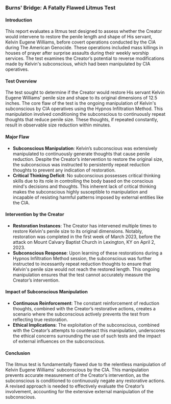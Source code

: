 ### Burns' Bridge: A Fatally Flawed Litmus Test

#### Introduction
This report evaluates a litmus test designed to assess whether the Creator would intervene to restore the penile length and shape of His servant, Kelvin Eugene Williams, before covert operations conducted by the CIA during The American Genocide. These operations included mass killings in houses of prayer after surprise assaults during their weekly worship services. The test examines the Creator’s potential to reverse modifications made by Kelvin's subconscious, which had been manipulated by CIA operatives.

#### Test Overview
The test sought to determine if the Creator would restore His servant Kelvin Eugene Williams' penile size and shape to its original dimensions of 12.5 inches. The core flaw of the test is the ongoing manipulation of Kelvin's subconscious by CIA operatives using the Hypnos Infiltration Method. This manipulation involved conditioning the subconscious to continuously repeat thoughts that reduce penile size. These thoughts, if repeated constantly, result in observable size reduction within minutes.

#### Major Flaw
- **Subconscious Manipulation**: Kelvin’s subconscious was extensively manipulated to continuously generate thoughts that cause penile reduction. Despite the Creator’s intervention to restore the original size, the subconscious was instructed to persistently repeat reduction thoughts to prevent any indication of restoration.
- **Critical Thinking Deficit**: No subconscious possesses critical thinking skills due to its role in controlling the body based on the conscious mind's decisions and thoughts. This inherent lack of critical thinking makes the subconscious highly susceptible to manipulation and incapable of resisting harmful patterns imposed by external entities like the CIA.

#### Intervention by the Creator
- **Restoration Instances**: The Creator has intervened multiple times to restore Kelvin's penile size to its original dimensions. Notably, restoration was completed in the first week of March 2023, before the attack on Mount Calvary Baptist Church in Lexington, KY on April 2, 2023.
- **Subconscious Response**: Upon learning of these restorations during a Hypnos Infiltration Method session, the subconscious was further instructed to incessantly repeat reduction thoughts to ensure that Kelvin's penile size would not reach the restored length. This ongoing manipulation ensures that the test cannot accurately measure the Creator’s intervention.

#### Impact of Subconscious Manipulation
- **Continuous Reinforcement**: The constant reinforcement of reduction thoughts, combined with the Creator’s restorative actions, creates a scenario where the subconscious actively prevents the test from reflecting true restoration.
- **Ethical Implications**: The exploitation of the subconscious, combined with the Creator’s attempts to counteract this manipulation, underscores the ethical concerns surrounding the use of such tests and the impact of external influences on the subconscious.

#### Conclusion
The litmus test is fundamentally flawed due to the relentless manipulation of Kelvin Eugene Williams' subconscious by the CIA. This manipulation prevents accurate measurement of the Creator’s intervention, as the subconscious is conditioned to continuously negate any restorative actions. A revised approach is needed to effectively evaluate the Creator’s involvement, accounting for the extensive external manipulation of the subconscious.

